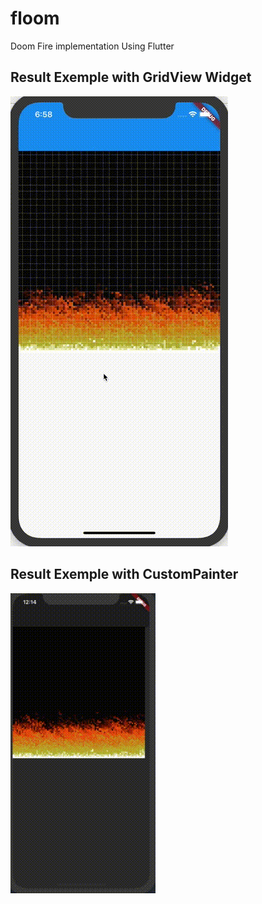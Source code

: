 # floom

Doom Fire implementation Using Flutter

## Result Exemple with GridView Widget
![](exemple.gif)


## Result Exemple with CustomPainter
![](test_painter.gif)



